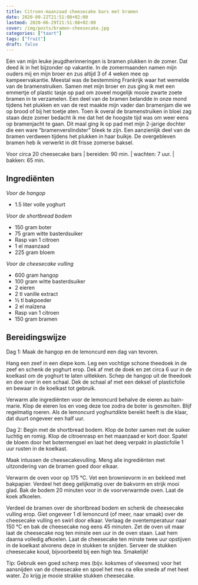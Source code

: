 ```yaml
---
title: Citroen˗maanzaad cheesecake bars met bramen
date: 2020-09-22T21:51:08+02:00
lastmod: 2020-06-29T21:51:08+02:00
cover: /img/posts/bramen-cheesecake.jpg
categories: ["taart"]
tags: ["fruit"]
draft: false
---
```


<!--more-->

Eén van mijn leuke jeugdherinneringen is bramen plukken in de zomer. Dat deed ik in het bijzonder op vakantie. In de zomermaanden namen mijn ouders mij en mijn broer en zus altijd 3 of 4 weken mee op kampeervakantie. Meestal was de bestemming Frankrijk waar het wemelde van de bramenstruiken. Samen met mijn broer en zus ging ik met een emmertje of plastic tasje op pad om zoveel mogelijk mooie zwarte zoete bramen in te verzamelen. Een deel van de bramen belandde in onze mond tijdens het plukken en van de rest maakte mijn vader dan bramenjam die we op brood of bij het toetje aten. Toen ik overal de bramenstruiken in bloei zag staan deze zomer bedacht ik me dat het de hoogste tijd was om weer eens op bramenjacht te gaan. Dit maal ging ik op pad met mijn 2-jarige dochter die een ware “bramenverslindster” bleek te zijn. Een aanzienlijk deel van de bramen verdween tijdens het plukken in haar buikje. De overgebleven bramen heb ik verwerkt in dit frisse zomerse baksel.

Voor circa 20 cheesecake bars | bereiden: 90 min. | wachten: 7 uur. | bakken: 65 min.

## Ingrediënten

_Voor de hangop_
- 1.5 liter volle yoghurt

_Voor de shortbread bodem_
- 150 gram boter
- 75 gram witte basterdsuiker
- Rasp van 1 citroen
- 1 el maanzaad
- 225 gram bloem

_Voor de cheesecake vulling_
- 600 gram hangop
- 100 gram witte basterdsuiker
- 2 eieren
- 2 tl vanille extract
- ½ tl bakpoeder
- 2 el maïzena
- Rasp van 1 citroen
- 150 gram bramen

## Bereidingswijze

Dag 1:
Maak de hangop en de lemoncurd een dag van tevoren.

Hang een zeef in een diepe kom. Leg een vochtige schone theedoek in de zeef en schenk de yoghurt erop. Dek af met de doek en zet circa 6 uur in de koelkast om de yoghurt te laten uitlekken. Schep de hangop uit de theedoek en doe over in een schaal. Dek de schaal af met een deksel of plasticfolie en bewaar in de koelkast tot gebruik.

Verwarm alle ingrediënten voor de lemoncurd behalve de eieren au bain-marie. Klop de eieren los en voeg deze toe zodra de boter is gesmolten. Blijf regelmatig roeren. Als de lemoncurd yoghurtdikte bereikt heeft is die klaar, dat duurt ongeveer een half uur.

Dag 2:
Begin met de shortbread bodem. Klop de boter samen met de suiker luchtig en romig. Klop de citroenrasp en het maanzaad er kort door. Spatel de bloem door het botermengsel en laat het deeg verpakt in plasticfolie 1 uur rusten in de koelkast. 

Maak intussen de cheesecakevulling. Meng alle ingrediënten met uitzondering van de bramen goed door elkaar.

Verwarm de oven voor op 175 °C. Vet een brownievorm in en bekleed met bakpapier. Verdeel het deeg gelijkmatig over de bakvorm en strijk mooi glad. Bak de bodem 20 minuten voor in de voorverwarmde oven. Laat de koek afkoelen.

Verdeel de bramen over de shortbread bodem en schenk de cheesecake vulling erop. Giet ongeveer 1 dl lemoncurd (of meer, naar smaak) over de cheesecake vulling en swirl door elkaar. Verlaag de oventemperatuur naar 150 °C en bak de cheesecake nog eens 45 minuten. Zet de oven uit maar laat de cheesecake nog ten minste een uur in de oven staan. Laat hem daarna volledig afkoelen. Laat de cheesecake ten minste twee uur opstijven in de koelkast alvorens deze in stukken te snijden. Serveer de stukken cheesecake koud, bijvoorbeeld bij een high tea. Smakelijk!

Tip: Gebruik een goed scherp mes (bijv. koksmes of vleesmes) voor het aansnijden van de cheesecake en spoel het mes na elke snede af met heet water. Zo krijg je mooie strakke stukken cheesecake.
